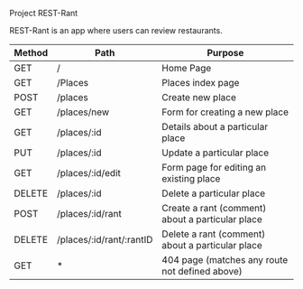 Project REST-Rant

REST-Rant is an app where users can review restaurants.

| Method | Path                     | Purpose                                          |
| ------ | ------------------------ | ------------------------------------------------ |
| GET    | /                        | Home Page                                        |
| GET    | /Places                  | Places index page                                |
| POST   | /places                  | Create new place                                 |
| GET    | /places/new              | Form for creating a new place                    |
| GET    | /places/:id              | Details about a particular place                 |
| PUT    | /places/:id              | Update a particular place                        |
| GET    | /places/:id/edit         | Form page for editing an existing place          |
| DELETE | /places/:id              | Delete a particular place                        |
| POST   | /places/:id/rant         | Create a rant (comment) about a particular place |
| DELETE | /places/:id/rant/:rantID | Delete a rant (comment) about a particular place |
| GET    | \*                       | 404 page (matches any route not defined above)   |
